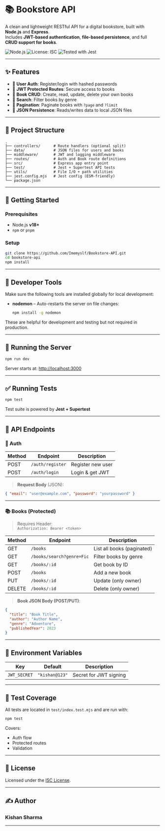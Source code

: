 
# 📚 Bookstore API

A clean and lightweight RESTful API for a digital bookstore, built with **Node.js** and **Express**.  
Includes **JWT-based authentication**, **file-based persistence**, and full **CRUD support for books**.

![Node.js](https://img.shields.io/badge/Node.js-18%2B-brightgreen)
![License: ISC](https://img.shields.io/badge/License-ISC-blue.svg)
![Tested with Jest](https://img.shields.io/badge/tested%20with-jest-99424f)

---

## ✨ Features

- 🔐 **User Auth**: Register/login with hashed passwords
- 🔑 **JWT Protected Routes**: Secure access to books
- 📘 **Book CRUD**: Create, read, update, delete your own books
- 🔎 **Search**: Filter books by genre
- 📄 **Pagination**: Paginate books with `?page` and `?limit`
- 💾 **JSON Persistence**: Reads/writes data to local JSON files

---

## 📁 Project Structure

```
.
├── controllers/      # Route handlers (optional split)
├── data/             # JSON files for users and books
├── middleware/       # JWT and logging middleware
├── routes/           # Auth and Book route definitions
├── src/              # Express app entry point
├── test/             # Jest + Supertest API tests
├── utils/            # File I/O + path utilities
├── jest.config.mjs   # Jest config (ESM-friendly)
└── package.json
```

---

## 🚀 Getting Started

### Prerequisites

- Node.js **v18+**
- `npm` or `pnpm`

### Setup

```bash
git clone https://github.com/Imemyslf/Bookstore-API.git
cd bookstore-api
npm install
```

---

## 🔧 Developer Tools

Make sure the following tools are installed globally for local development:

- **nodemon** – Auto-restarts the server on file changes:
  ```bash
  npm install -g nodemon
  ```

These are helpful for development and testing but not required in production.

---

## 🏁 Running the Server

```bash
npm run dev
```

Server starts at: [http://localhost:3000](http://localhost:3000)

---

## ✅ Running Tests

```bash
npm test
```

Test suite is powered by **Jest + Supertest**

---

## 🔌 API Endpoints

### 🧑 Auth

| Method | Endpoint         | Description         |
|--------|------------------|---------------------|
| POST   | `/auth/register` | Register new user   |
| POST   | `/auth/login`    | Login & get JWT     |

> **Request Body** (JSON):
```json
{ "email": "user@example.com", "password": "yourpassword" }
```

---

### 📚 Books (Protected)

> Requires Header:  
> `Authorization: Bearer <token>`

| Method | Endpoint                  | Description                      |
|--------|---------------------------|----------------------------------|
| GET    | `/books`                  | List all books (paginated)       |
| GET    | `/books/search?genre=Fic` | Filter books by genre            |
| GET    | `/books/:id`              | Get book by ID                   |
| POST   | `/books`                  | Add a new book                   |
| PUT    | `/books/:id`              | Update (only owner)              |
| DELETE | `/books/:id`              | Delete (only owner)              |

> **Book JSON Body (POST/PUT)**:
```json
{
  "title": "Book Title",
  "author": "Author Name",
  "genre": "Adventure",
  "publishedYear": 2023
}
```

---

## 🔐 Environment Variables

| Key         | Default       | Description             |
|-------------|---------------|-------------------------|
| `JWT_SECRET`| `"kishan@123"`| Secret for JWT signing  |

---

## 🧪 Test Coverage

All tests are located in `test/index.test.mjs` and are run with:

```bash
npm test
```

Covers:
- Auth flow
- Protected routes
- Validation

---

## 🪪 License

Licensed under the [ISC License](LICENSE).


---

## ✍️ Author

### **Kishan Sharma**
---


